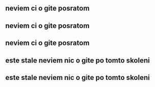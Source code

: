 ## neviem ci o gite posratom
## neviem ci o gite posratom
## neviem ci o gite posratom

## este stale neviem nic o gite po tomto skoleni
## este stale neviem nic o gite po tomto skoleni
